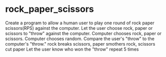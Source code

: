 # rock_paper_scissors

Create a program to allow a human user to play one round of rock paper scissors(RPS) against the computer.
Let the user choose rock, paper or scissors to "throw" against the computer.
Computer chooses rock, paper or scissors.
Computer chooses random.
Compare the user's "throw" to the computer's "throw." rock breaks scissors, paper smothers rock, scissors cut paper
Let the user know who won the "throw"
repeat 5 times
